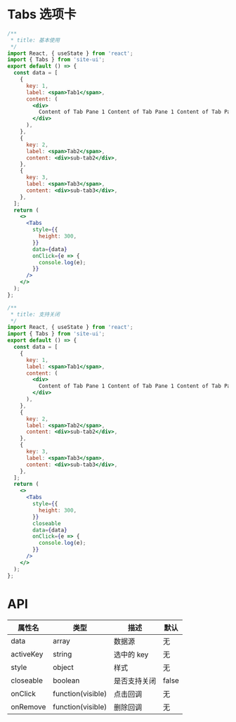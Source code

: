 # Tabs 选项卡

```jsx
/**
 * title: 基本使用
 */
import React, { useState } from 'react';
import { Tabs } from 'site-ui';
export default () => {
  const data = [
    {
      key: 1,
      label: <span>Tab1</span>,
      content: (
        <div>
          Content of Tab Pane 1 Content of Tab Pane 1 Content of Tab Pane 1
        </div>
      ),
    },
    {
      key: 2,
      label: <span>Tab2</span>,
      content: <div>sub-tab2</div>,
    },
    {
      key: 3,
      label: <span>Tab3</span>,
      content: <div>sub-tab3</div>,
    },
  ];
  return (
    <>
      <Tabs
        style={{
          height: 300,
        }}
        data={data}
        onClick={e => {
          console.log(e);
        }}
      />
    </>
  );
};
```

```jsx
/**
 * title: 支持关闭
 */
import React, { useState } from 'react';
import { Tabs } from 'site-ui';
export default () => {
  const data = [
    {
      key: 1,
      label: <span>Tab1</span>,
      content: (
        <div>
          Content of Tab Pane 1 Content of Tab Pane 1 Content of Tab Pane 1
        </div>
      ),
    },
    {
      key: 2,
      label: <span>Tab2</span>,
      content: <div>sub-tab2</div>,
    },
    {
      key: 3,
      label: <span>Tab3</span>,
      content: <div>sub-tab3</div>,
    },
  ];
  return (
    <>
      <Tabs
        style={{
          height: 300,
        }}
        closeable
        data={data}
        onClick={e => {
          console.log(e);
        }}
      />
    </>
  );
};
```

# API

| **属性名** | **类型**          | **描述**     | **默认** |
| ---------- | ----------------- | ------------ | -------- |
| data       | array             | 数据源       | 无       |
| activeKey  | string            | 选中的 key   | 无       |
| style      | object            | 样式         | 无       |
| closeable  | boolean           | 是否支持关闭 | false    |
| onClick    | function(visible) | 点击回调     | 无       |
| onRemove   | function(visible) | 删除回调     | 无       |
